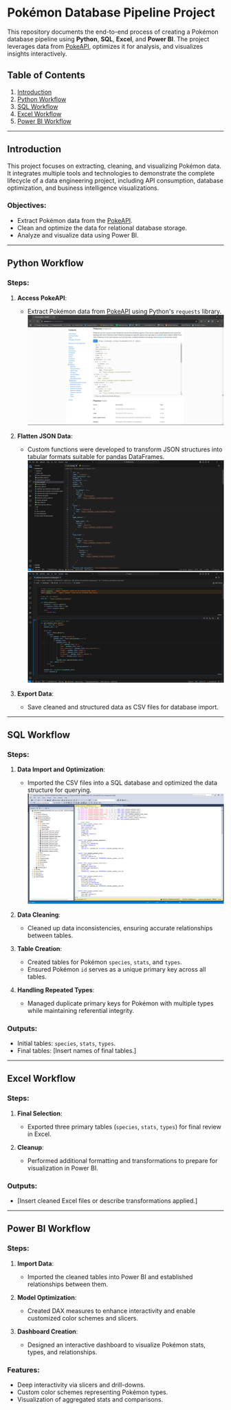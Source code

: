 # Pokémon Database Pipeline Project

This repository documents the end-to-end process of creating a Pokémon database pipeline using **Python**, **SQL**, **Excel**, and **Power BI**. The project leverages data from [PokeAPI](https://pokeapi.co/), optimizes it for analysis, and visualizes insights interactively.

## Table of Contents
1. [Introduction](#introduction)
2. [Python Workflow](#python-workflow)
3. [SQL Workflow](#sql-workflow)
4. [Excel Workflow](#excel-workflow)
5. [Power BI Workflow](#power-bi-workflow)

---

## Introduction

This project focuses on extracting, cleaning, and visualizing Pokémon data. It integrates multiple tools and technologies to demonstrate the complete lifecycle of a data engineering project, including API consumption, database optimization, and business intelligence visualizations.

### Objectives:
- Extract Pokémon data from the [PokeAPI](https://pokeapi.co/).
- Clean and optimize the data for relational database storage.
- Analyze and visualize data using Power BI.

---

## Python Workflow

### Steps:
1. **Access PokeAPI**:
   - Extract Pokémon data from [PokeAPI](https://pokeapi.co/) using Python's `requests` library.
![PokeAPI Screenshot](./screenshots/pokeapi%20sample%202.png)


2. **Flatten JSON Data**:
   - Custom functions were developed to transform JSON structures into tabular formats suitable for pandas DataFrames.
![Python JSON Screenshot](./screenshots/pokeapi%20json%20structure.png)
![Python Function Screenshot](./screenshots/python%20code%201.png)

3. **Export Data**:
   - Save cleaned and structured data as CSV files for database import.

---

## SQL Workflow

### Steps:
1. **Data Import and Optimization**:
   - Imported the CSV files into a SQL database and optimized the data structure for querying.
![SQL Import Screenshot](./screenshots/sql%201.png)

2. **Data Cleaning**:
   - Cleaned up data inconsistencies, ensuring accurate relationships between tables.

3. **Table Creation**:
   - Created tables for Pokémon `species`, `stats`, and `types`.
   - Ensured Pokémon `id` serves as a unique primary key across all tables.

4. **Handling Repeated Types**:
   - Managed duplicate primary keys for Pokémon with multiple types while maintaining referential integrity.

### Outputs:
- Initial tables: `species`, `stats`, `types`.
- Final tables: [Insert names of final tables.]

---

## Excel Workflow

### Steps:
1. **Final Selection**:
   - Exported three primary tables (`species`, `stats`, `types`) for final review in Excel.

2. **Cleanup**:
   - Performed additional formatting and transformations to prepare for visualization in Power BI.

### Outputs:
- [Insert cleaned Excel files or describe transformations applied.]

---

## Power BI Workflow

### Steps:
1. **Import Data**:
   - Imported the cleaned tables into Power BI and established relationships between them.

2. **Model Optimization**:
   - Created DAX measures to enhance interactivity and enable customized color schemes and slicers.

3. **Dashboard Creation**:
   - Designed an interactive dashboard to visualize Pokémon stats, types, and relationships.

### Features:
- Deep interactivity via slicers and drill-downs.
- Custom color schemes representing Pokémon types.
- Visualization of aggregated stats and comparisons.
